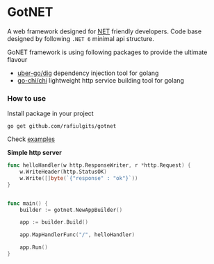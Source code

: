 # GotNET

A web framework designed for [NET](https://dotnet.microsoft.com/en-us/) friendly developers. Code base designed by following `.NET 6` minimal api structure.

GoNET framework is using following packages to provide the ultimate flavour 

* [uber-go/dig](https://github.com/uber-go/dig) dependency injection tool for golang
* [go-chi/chi](https://github.com/go-chi/chi) lightweight http service building tool for golang





### How to use

Install package in your project

`go get github.com/rafiulgits/gotnet`



Check [examples](https://github.com/rafiulgits/gotnet/tree/master/examples) 



**Simple http server**

```go
func helloHandler(w http.ResponseWriter, r *http.Request) {
	w.WriteHeader(http.StatusOK)
	w.Write([]byte(`{"response" : "ok"}`))
}


func main() {
	builder := gotnet.NewAppBuilder()

	app := builder.Build()

	app.MapHandlerFunc("/", helloHandler)

	app.Run()
}

```





